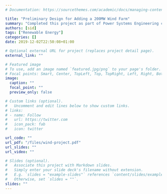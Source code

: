 ```yaml
---
# Documentation: https://sourcethemes.com/academic/docs/managing-content/

title: "Preliminary Design for Adding a 200MW Wind Farm"
summary: "Completed this project as part of Power Systems Engineering class. The goal of the project was to make recommendations on the least cost design for the construction of new lines and transformers to ensure that the transmission system adequate for any base case or first contingency loading situation when the wind farm is installed and operating at its maximum output of 200MW. The wind farm was be modeled with Type 3 DFIG (doubly-fed induction generators, and as a single, equivalent traditional PV bus generator with an output of 200 MW, a voltage setpoint of 1.05 per unit, and with reactive power limits of ± 100 Mvar."
authors: [sid]
tags: ["Renewable Energy"]
categories: []
date: 2019-12-02T22:50:08+01:00

# Optional external URL for project (replaces project detail page).
external_link: ""

# Featured image
# To use, add an image named `featured.jpg/png` to your page's folder.
# Focal points: Smart, Center, TopLeft, Top, TopRight, Left, Right, BottomLeft, Bottom, BottomRight.
image:
  caption: ""
  focal_point: ""
  preview_only: false

# Custom links (optional).
#   Uncomment and edit lines below to show custom links.
# links:
# - name: Follow
#   url: https://twitter.com
#   icon_pack: fab
#   icon: twitter

url_code: ""
url_pdf: "/files/wind-project.pdf"
url_slides: ""
url_video: ""

# Slides (optional).
#   Associate this project with Markdown slides.
#   Simply enter your slide deck's filename without extension.
#   E.g. `slides = "example-slides"` references `content/slides/example-slides.md`.
#   Otherwise, set `slides = ""`.
slides: ""
---
```

